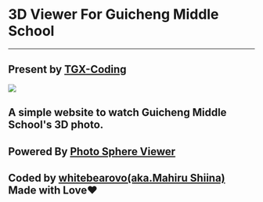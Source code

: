 # 3D Viewer For Guicheng Middle School
---

## Present by [TGX-Coding](https://github.com/tgx-coding)

![](https://postimg.cc/68HVFWvr)

## A simple website to watch Guicheng Middle School's 3D photo.

## Powered By [Photo Sphere Viewer](https://github.com/mistic100/Photo-Sphere-Viewer)

## Coded by [whitebearovo(aka.Mahiru Shiina)](https://github.com/whitebearovo/) Made with Love❤️
